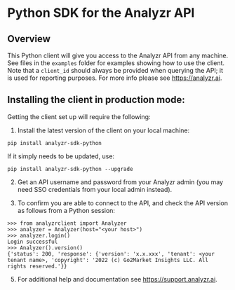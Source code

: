 # Python SDK for the Analyzr API

## Overview
This Python client will give you access to the Analyzr API from any machine. See files in the `examples` folder
for examples showing how to use the client. Note that a `client_id` should always be provided when querying the API; it is used for reporting purposes. For more info please see https://analyzr.ai.

## Installing the client in production mode:
Getting the client set up will require the following:

1. Install the latest version of the client on your local machine:
```
pip install analyzr-sdk-python
```
If it simply needs to be updated, use:
```
pip install analyzr-sdk-python --upgrade
```

2. Get an API username and password from your Analyzr admin (you may need SSO credentials from your local admin instead).

3. To confirm you are able to connect to the API, and check the API version
as follows from a Python session:
```
>>> from analyzrclient import Analyzer
>>> analyzer = Analyzer(host="<your host>")
>>> analyzer.login()
Login successful
>>> Analyzer().version()
{'status': 200, 'response': {'version': 'x.x.xxx', 'tenant': <your tenant name>, 'copyright': '2022 (c) Go2Market Insights LLC. All rights reserved.'}}
```

5. For additional help and documentation see https://support.analyzr.ai.
